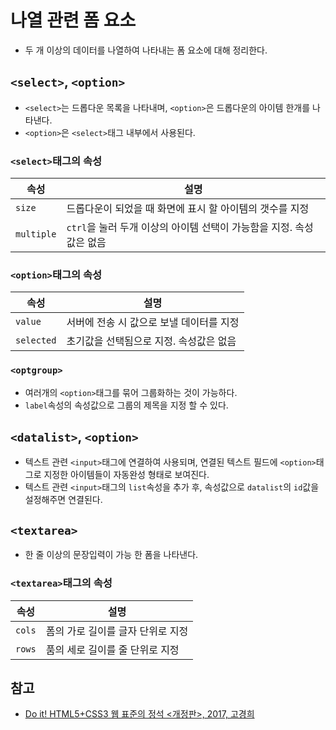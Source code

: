 # 나열 관련 폼 요소

- 두 개 이상의 데이터를 나열하여 나타내는 폼 요소에 대해 정리한다.

## `<select>`, `<option>`

- `<select>`는 드롭다운 목록을 나타내며, `<option>`은 드롭다운의 아이템 한개를 나타낸다.
- `<option>`은 `<select>`태그 내부에서 사용된다.

### `<select>`태그의 속성

속성 | 설명
----|------
`size` | 드롭다운이 되었을 때 화면에 표시 할 아이템의 갯수를 지정
`multiple` | `ctrl`을 눌러 두개 이상의 아이템 선택이 가능함을 지정. 속성값은 없음

### `<option>`태그의 속성

속성 | 설명
----|------
`value` | 서버에 전송 시 값으로 보낼 데이터를 지정
`selected` | 초기값을 선택됨으로 지정. 속성값은 없음

### `<optgroup>`

- 여러개의 `<option>`태그를 묶어 그룹화하는 것이 가능하다.
- `label`속성의 속성값으로 그룹의 제목을 지정 할 수 있다.

## `<datalist>`, `<option>`

- 텍스트 관련 `<input>`태그에 연결하여 사용되며, 연결된 텍스트 필드에 `<option>`태그로 지정한 아이템들이 자동완성 형태로 보여진다.
- 텍스트 관련 `<input>`태그의 `list`속성을 추가 후, 속성값으로 `datalist`의 `id`값을 설정해주면 연결된다.

## `<textarea>`

- 한 줄 이상의 문장입력이 가능 한 폼을 나타낸다.

### `<textarea>`태그의 속성

속성 | 설명
----|------
`cols` | 폼의 가로 길이를 글자 단위로 지정
`rows` | 품의 세로 길이를 줄 단위로 지정

## 참고

- [Do it! HTML5+CSS3 웹 표준의 정석 <개정판>, 2017, 고경희](http://www.easyspub.co.kr/20_Menu/BookView/119/PUB)